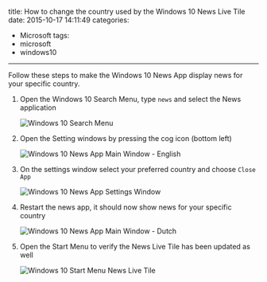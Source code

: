 title: How to change the country used by the Windows 10 News Live Tile
date: 2015-10-17 14:11:49
categories:
  - Microsoft
tags:
- microsoft
- windows10
---

Follow these steps to make the Windows 10 News App display news for your
specific country.

1. Open the Windows 10 Search Menu, type `news` and select the News application

   ![Windows 10 Search Menu](windows-10-search-menu.png)

2. Open the Setting windows by pressing the cog icon (bottom left)

   ![Windows 10 News App Main Window - English](windows-10-news-app-main-window-en.png)

3. On the settings window select your preferred country and choose `Close App`

   ![Windows 10 News App Settings Window](windows-10-news-app-settings-window.png)

4. Restart the news app, it should now show news for your specific country

   ![Windows 10 News App Main Window - Dutch](windows-10-news-app-main-window-nl.png)

5. Open the Start Menu to verify the News Live Tile has been updated as well

   ![Windows 10 Start Menu News Live Tile](windows-10-start-menu-news-live-tile.png)
